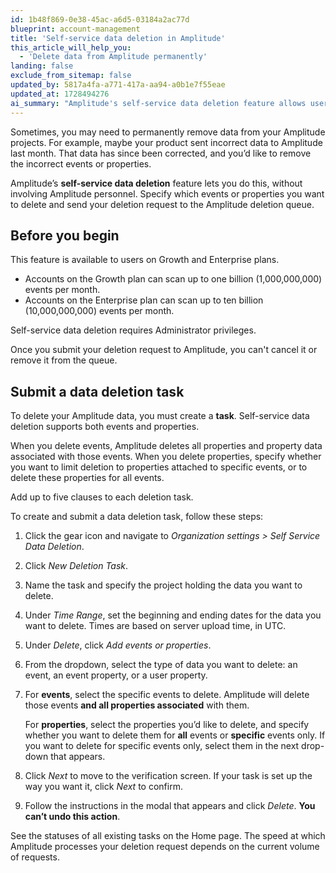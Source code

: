 ```yaml
---
id: 1b48f869-0e38-45ac-a6d5-03184a2ac77d
blueprint: account-management
title: 'Self-service data deletion in Amplitude'
this_article_will_help_you:
  - 'Delete data from Amplitude permanently'
landing: false
exclude_from_sitemap: false
updated_by: 5817a4fa-a771-417a-aa94-a0b1e7f55eae
updated_at: 1728494276
ai_summary: "Amplitude's self-service data deletion feature allows users on Growth and Enterprise plans to delete specific events or properties from their projects without assistance. Users create deletion tasks specifying data to be removed, follow steps to submit the task, and cannot cancel requests once submitted. Deletion processing time varies based on request volume."
---
```

Sometimes, you may need to permanently remove data from your Amplitude projects. For example, maybe your product sent incorrect data to Amplitude last month. That data has since been corrected, and you’d like to remove the incorrect events or properties.

Amplitude’s **self-service data deletion** feature lets you do this, without involving Amplitude personnel. Specify which events or properties you want to delete and send your deletion request to the Amplitude deletion queue.

## Before you begin

This feature is available to users on Growth and Enterprise plans.

* Accounts on the Growth plan can scan up to one billion (1,000,000,000) events per month.
* Accounts on the Enterprise plan can scan up to ten billion (10,000,000,000) events per month.

Self-service data deletion requires Administrator privileges.

Once you submit your deletion request to Amplitude, you can't cancel it or remove it from the queue.

## Submit a data deletion task

To delete your Amplitude data, you must create a **task**. Self-service data deletion supports both events and properties. 

When you delete events, Amplitude deletes all properties and property data associated with those events. When you delete properties, specify whether you want to limit deletion to properties attached to specific events, or to delete these properties for all events.

Add up to five clauses to each deletion task.

To create and submit a data deletion task, follow these steps:

1. Click the gear icon and navigate to *Organization settings > Self Service Data Deletion*.
2. Click *New Deletion Task*.
3. Name the task and specify the project holding the data you want to delete.
4. Under *Time Range*, set the beginning and ending dates for the data you want to delete. Times are based on server upload time, in UTC.
5. Under *Delete*, click *Add events or properties*.
6. From the dropdown, select the type of data you want to delete: an event, an event property, or a user property.
7. For **events**, select the specific events to delete. Amplitude will delete those events **and all properties associated** with them.

    For **properties**, select the properties you’d like to delete, and specify whether you want to delete them for **all** events or **specific** events only. If you want to delete for specific events only, select them in the next drop-down that appears.

8. Click *Next* to move to the verification screen. If your task is set up the way you want it, click *Next* to confirm.
9. Follow the instructions in the modal that appears and click *Delete*. **You can’t undo this action**.

See the statuses of all existing tasks on the Home page. The speed at which Amplitude processes your deletion request depends on the current volume of requests.